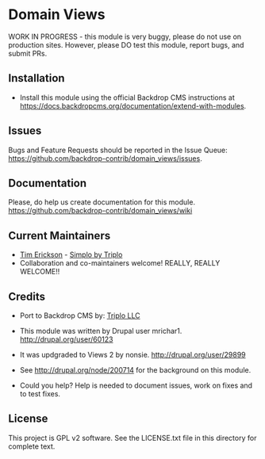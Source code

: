 Domain Views
============
<!--
|<- - - - - - - This line is exactly 80 characters for reference - - - - - - ->|
-->
WORK IN PROGRESS - this module is very buggy, please do not use on production
sites. However, please DO test this module, report bugs, and submit PRs. 


Installation
------------
- Install this module using the official Backdrop CMS instructions at
  https://docs.backdropcms.org/documentation/extend-with-modules.

Issues
------
Bugs and Feature Requests should be reported in the Issue Queue:
https://github.com/backdrop-contrib/domain_views/issues.

Documentation
-------------------
Please, do help us create documentation for this module. 
https://github.com/backdrop-contrib/domain_views/wiki

Current Maintainers
-------------------

- [Tim Erickson](https://github.com/stpaultim) - [Simplo by Triplo](https://simplo.site/)
- Collaboration and co-maintainers welcome! REALLY, REALLY WELCOME!!

Credits
-------

- Port to Backdrop CMS by: [Triplo LLC](https://www.triplo.co)
- This module was written by Drupal user mrichar1.  http://drupal.org/user/60123
- It was updgraded to Views 2 by nonsie.  http://drupal.org/user/29899

- See http://drupal.org/node/200714 for the background on this module.

- Could you help? Help is needed to document issues, work on fixes and to test fixes.

License
-------

This project is GPL v2 software.
See the LICENSE.txt file in this directory for complete text.
